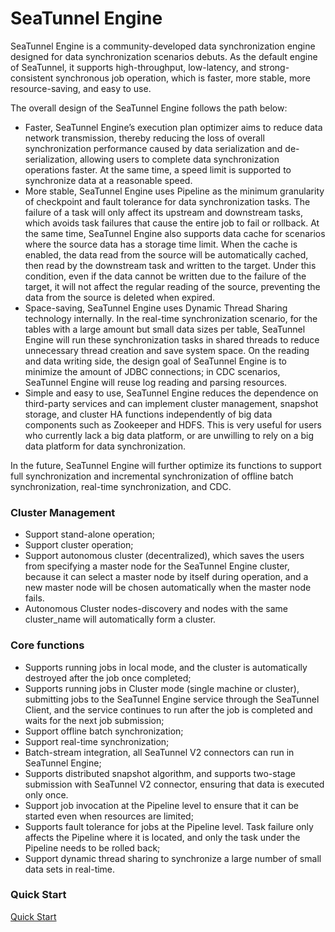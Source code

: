 # SeaTunnel Engine

SeaTunnel Engine is a community-developed data synchronization engine designed for data synchronization scenarios debuts. As the default engine of SeaTunnel, it supports high-throughput, low-latency, and strong-consistent synchronous job operation, which is faster, more stable, more resource-saving, and easy to use.

The overall design of the SeaTunnel Engine follows the path below:

- Faster, SeaTunnel Engine’s execution plan optimizer aims to reduce data network transmission, thereby reducing the loss of overall synchronization performance caused by data serialization and de-serialization, allowing users to complete data synchronization operations faster. At the same time, a speed limit is supported to synchronize data at a reasonable speed.
- More stable, SeaTunnel Engine uses Pipeline as the minimum granularity of checkpoint and fault tolerance for data synchronization tasks. The failure of a task will only affect its upstream and downstream tasks, which avoids task failures that cause the entire job to fail or rollback. At the same time, SeaTunnel Engine also supports data cache for scenarios where the source data has a storage time limit. When the cache is enabled, the data read from the source will be automatically cached, then read by the downstream task and written to the target. Under this condition, even if the data cannot be written due to the failure of the target, it will not affect the regular reading of the source, preventing the data from the source is deleted when expired.
- Space-saving, SeaTunnel Engine uses Dynamic Thread Sharing technology internally. In the real-time synchronization scenario, for the tables with a large amount but small data sizes per table, SeaTunnel Engine will run these synchronization tasks in shared threads to reduce unnecessary thread creation and save system space. On the reading and data writing side, the design goal of SeaTunnel Engine is to minimize the amount of JDBC connections; in CDC scenarios, SeaTunnel Engine will reuse log reading and parsing resources.
- Simple and easy to use, SeaTunnel Engine reduces the dependence on third-party services and can implement cluster management, snapshot storage, and cluster HA functions independently of big data components such as Zookeeper and HDFS. This is very useful for users who currently lack a big data platform, or are unwilling to rely on a big data platform for data synchronization.

In the future, SeaTunnel Engine will further optimize its functions to support full synchronization and incremental synchronization of offline batch synchronization, real-time synchronization, and CDC.

### Cluster Management

- Support stand-alone operation;
- Support cluster operation;
- Support autonomous cluster (decentralized), which saves the users from specifying a master node for the SeaTunnel Engine cluster, because it can select a master node by itself during operation, and a new master node will be chosen automatically when the master node fails.
- Autonomous Cluster nodes-discovery and nodes with the same cluster_name will automatically form a cluster.

### Core functions

- Supports running jobs in local mode, and the cluster is automatically destroyed after the job once completed;
- Supports running jobs in Cluster mode (single machine or cluster), submitting jobs to the SeaTunnel Engine service through the SeaTunnel Client, and the service continues to run after the job is completed and waits for the next job submission;
- Support offline batch synchronization;
- Support real-time synchronization;
- Batch-stream integration, all SeaTunnel V2 connectors can run in SeaTunnel Engine;
- Supports distributed snapshot algorithm, and supports two-stage submission with SeaTunnel V2 connector, ensuring that data is executed only once.
- Support job invocation at the Pipeline level to ensure that it can be started even when resources are limited;
- Supports fault tolerance for jobs at the Pipeline level. Task failure only affects the Pipeline where it is located, and only the task under the Pipeline needs to be rolled back;
- Support dynamic thread sharing to synchronize a large number of small data sets in real-time.

### Quick Start

[Quick Start](../docs/en/start-v2)
